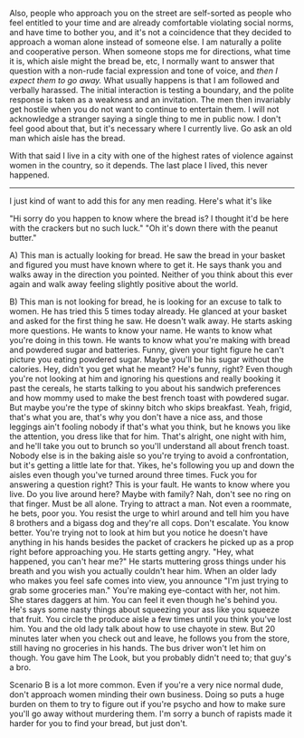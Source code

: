  Also, people who approach you on the street are self-sorted as people who feel entitled to your time and are already comfortable violating social norms, and have time to bother you, and it's not a coincidence that they decided to approach a woman alone instead of someone else. I am naturally a polite and cooperative person. When someone stops me for directions, what time it is, which aisle might the bread be, etc, I normally want to answer that question with a non-rude facial expression and tone of voice, and *then I expect them to go away.* What usually happens is that I am followed and verbally harassed. The initial interaction is testing a boundary, and the polite response is taken as a weakness and an invitation. The men then invariably get hostile when you do not want to continue to entertain them. I will not acknowledge a stranger saying a single thing to me in public now. I don't feel good about that, but it's necessary where I currently live. Go ask an old man which aisle has the bread.

With that said I live in a city with one of the highest rates of violence against women in the country, so it depends. The last place I lived, this never happened.

------------

I just kind of want to add this for any men reading. Here's what it's like

"Hi sorry do you happen to know where the bread is? I thought it'd be here with the crackers but no such luck." "Oh it's down there with the peanut butter."

A) This man is actually looking for bread. He saw the bread in your basket and figured you must have known where to get it. He says thank you and walks away in the direction you pointed. Neither of you think about this ever again and walk away feeling slightly positive about the world.

B) This man is not looking for bread, he is looking for an excuse to talk to women. He has tried this 5 times today already. He glanced at your basket and asked for the first thing he saw. He doesn't walk away. He starts asking more questions. He wants to know your name. He wants to know what you're doing in this town. He wants to know what you're making with bread and powdered sugar and batteries. Funny, given your tight figure he can't picture you eating powdered sugar. Maybe you'll be his sugar without the calories. Hey, didn't you get what he meant? He's funny, right? Even though you're not looking at him and ignoring his questions and really booking it past the cereals, he starts talking to you about his sandwich preferences and how mommy used to make the best french toast with powdered sugar. But maybe you're the type of skinny bitch who skips breakfast. Yeah, frigid, that's what you are, that's why you don't have a nice ass, and those leggings ain't fooling nobody if that's what you think, but he knows you like the attention, you dress like that for him. That's alright, one night with him, and he'll take you out to brunch so you'll understand all about french toast. Nobody else is in the baking aisle so you're trying to avoid a confrontation, but it's getting a little late for that. Yikes, he's following you up and down the aisles even though you've turned around three times. Fuck you for answering a question right? This is your fault. He wants to know where you live. Do you live around here? Maybe with family? Nah, don't see no ring on that finger. Must be all alone. Trying to attract a man. Not even a roommate, he bets, poor you. You resist the urge to whirl around and tell him you have 8 brothers and a bigass dog and they're all cops. Don't escalate. You know better. You're trying not to look at him but you notice he doesn't have anything in his hands besides the packet of crackers he picked up as a prop right before approaching you. He starts getting angry. "Hey, what happened, you can't hear me?" He starts muttering gross things under his breath and you wish you actually couldn't hear him. When an older lady who makes you feel safe comes into view, you announce "I'm just trying to grab some groceries man." You're making eye-contact with her, not him. She stares daggers at him. You can feel it even though he's behind you. He's says some nasty things about squeezing your ass like you squeeze that fruit. You circle the produce aisle a few times until you think you've lost him. You and the old lady talk about how to use chayote in stew. But 20 minutes later when you check out and leave, he follows you from the store, still having no groceries in his hands. The bus driver won't let him on though. You gave him The Look, but you probably didn't need to; that guy's a bro.

Scenario B is a lot more common. Even if you're a very nice normal dude, don't approach women minding their own business. Doing so puts a huge burden on them to try to figure out if you're psycho and how to make sure you'll go away without murdering them. I'm sorry a bunch of rapists made it harder for you to find your bread, but just don't. 